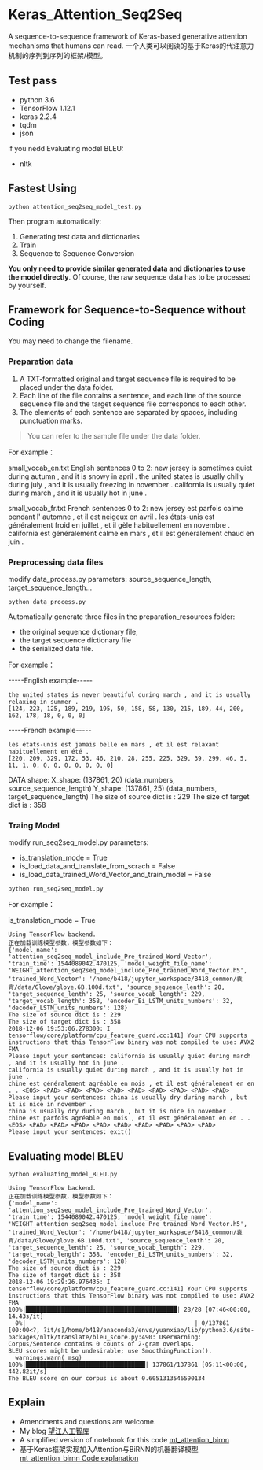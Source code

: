 # Keras_Attention_Seq2Seq

A sequence-to-sequence framework of Keras-based generative attention mechanisms that humans can read.
一个人类可以阅读的基于Keras的代注意力机制的序列到序列的框架/模型。

## Test pass
+ python 3.6
+ TensorFlow 1.12.1
+ keras  2.2.4
+ tqdm
+ json

if you nedd Evaluating model BLEU:
+ nltk

## Fastest Using
```
python attention_seq2seq_model_test.py
```

Then program automatically:
1. Generating test data and dictionaries
2. Train
3. Sequence to Sequence Conversion

**You only need to provide similar generated data and dictionaries to use the model directly**.
Of course, the raw sequence data has to be processed by yourself.

## Framework for Sequence-to-Sequence without Coding

You may need to change the filename.

### Preparation data

1. A TXT-formatted original and target sequence file is required to be placed under the data folder.
2. Each line of the file contains a sentence, and each line of the source sequence file and the target sequence file corresponds to each other.
3. The elements of each sentence are separated by spaces, including punctuation marks.

> You can refer to the sample file under the data folder.

For example：

small_vocab_en.txt
English sentences 0 to 2:
new jersey is sometimes quiet during autumn , and it is snowy in april .
the united states is usually chilly during july , and it is usually freezing in november .
california is usually quiet during march , and it is usually hot in june .

small_vocab_fr.txt
French sentences 0 to 2:
new jersey est parfois calme pendant l' automne , et il est neigeux en avril .
les états-unis est généralement froid en juillet , et il gèle habituellement en novembre .
california est généralement calme en mars , et il est généralement chaud en juin .


### Preprocessing data files

modify data_process.py parameters: source_sequence_length, target_sequence_length...
```
python data_process.py
```
Automatically generate three files in the preparation_resources folder: 
+ the original sequence dictionary file,
+ the target sequence dictionary file
+ the serialized data file.

For example：

-----English example-----
```
the united states is never beautiful during march , and it is usually relaxing in summer .
[124, 223, 125, 189, 219, 195, 50, 158, 58, 130, 215, 189, 44, 200, 162, 178, 18, 0, 0, 0]
```

-----French example-----
```
les états-unis est jamais belle en mars , et il est relaxant habituellement en été .
[220, 209, 329, 172, 53, 46, 210, 28, 255, 225, 329, 39, 299, 46, 5, 11, 1, 0, 0, 0, 0, 0, 0, 0, 0]
```

DATA shape:
X_shape:	 (137861, 20)  (data_numbers, source_sequence_length)
Y_shape:	 (137861, 25)  (data_numbers, target_sequence_length)
The size of source dict is : 229
The size of target dict is : 358

### Traing Model

modify run_seq2seq_model.py parameters: 
+ is_translation_mode = True
+ is_load_data_and_translate_from_scrach = False
+ is_load_data_trained_Word_Vector_and_train_model = False

```
python run_seq2seq_model.py
```

For example：

is_translation_mode = True
```
Using TensorFlow backend.
正在加载训练模型参数，模型参数如下：
{'model_name': 'attention_seq2seq_model_include_Pre_trained_Word_Vector', 'train_time': 1544089042.470125, 'model_weight_file_name': 'WEIGHT_attention_seq2seq_model_include_Pre_trained_Word_Vector.h5', 'trained_Word_Vector': '/home/b418/jupyter_workspace/B418_common/袁宵/data/Glove/glove.6B.100d.txt', 'source_sequence_lenth': 20, 'target_sequence_lenth': 25, 'source_vocab_length': 229, 'target_vocab_length': 358, 'encoder_Bi_LSTM_units_numbers': 32, 'decoder_LSTM_units_numbers': 128}
The size of source dict is : 229
The size of target dict is : 358
2018-12-06 19:53:06.278300: I tensorflow/core/platform/cpu_feature_guard.cc:141] Your CPU supports instructions that this TensorFlow binary was not compiled to use: AVX2 FMA
Please input your sentences: california is usually quiet during march , and it is usually hot in june .
california is usually quiet during march , and it is usually hot in june .
chine est généralement agréable en mois , et il est généralement en en . . <EOS> <PAD> <PAD> <PAD> <PAD> <PAD> <PAD> <PAD> <PAD> <PAD>
Please input your sentences: china is usually dry during march , but it is nice in november .
china is usually dry during march , but it is nice in november .
chine est parfois agréable en mois , et il est généralement en en . . <EOS> <PAD> <PAD> <PAD> <PAD> <PAD> <PAD> <PAD> <PAD> <PAD>
Please input your sentences: exit()
```

## Evaluating model BLEU
```
python evaluating_model_BLEU.py
```

```
Using TensorFlow backend.
正在加载训练模型参数，模型参数如下：
{'model_name': 'attention_seq2seq_model_include_Pre_trained_Word_Vector', 'train_time': 1544089042.470125, 'model_weight_file_name': 'WEIGHT_attention_seq2seq_model_include_Pre_trained_Word_Vector.h5', 'trained_Word_Vector': '/home/b418/jupyter_workspace/B418_common/袁宵/data/Glove/glove.6B.100d.txt', 'source_sequence_lenth': 20, 'target_sequence_lenth': 25, 'source_vocab_length': 229, 'target_vocab_length': 358, 'encoder_Bi_LSTM_units_numbers': 32, 'decoder_LSTM_units_numbers': 128}
The size of source dict is : 229
The size of target dict is : 358
2018-12-06 19:29:26.976435: I tensorflow/core/platform/cpu_feature_guard.cc:141] Your CPU supports instructions that this TensorFlow binary was not compiled to use: AVX2 FMA
100%|███████████████████████████████████████████| 28/28 [07:46<00:00, 14.43s/it]
  0%|                                                | 0/137861 [00:00<?, ?it/s]/home/b418/anaconda3/envs/yuanxiao/lib/python3.6/site-packages/nltk/translate/bleu_score.py:490: UserWarning: 
Corpus/Sentence contains 0 counts of 2-gram overlaps.
BLEU scores might be undesirable; use SmoothingFunction().
  warnings.warn(_msg)
100%|██████████████████████████████████| 137861/137861 [05:11<00:00, 442.82it/s]
The BLEU score on our corpus is about 0.6051313546590134
```

## Explain
+ Amendments and questions are welcome.
+ My blog [望江人工智库](https://yuanxiaosc.github.io/)
+ A simplified version of notebook for this code [mt_attention_birnn](https://github.com/NELSONZHAO/zhihu/tree/master/mt_attention_birnn?1527252866900)
+ 基于Keras框架实现加入Attention与BiRNN的机器翻译模型 [mt_attention_birnn Code explanation](https://zhuanlan.zhihu.com/p/37290775)
